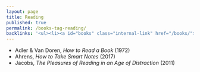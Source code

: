 ```yaml
---
layout: page
title: Reading
published: true
permalink: /books-tag-reading/
backlinks: '<ul><li><a id="books" class="internal-link" href="/books/">Books</a></li></ul>'
---
```


* Adler & Van Doren, _How to Read a Book_ (1972) 
* Ahrens, _How to Take Smart Notes_ (2017) 
* Jacobs, _The Pleasures of Reading in an Age of Distraction_ (2011) 
